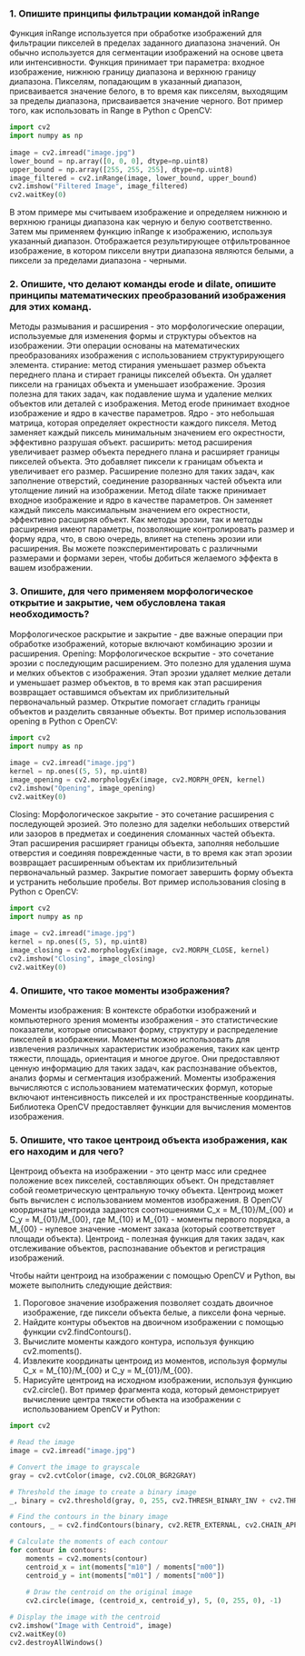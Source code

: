 ### 1. Опишите принципы фильтрации командой inRange
Функция inRange используется при обработке изображений для фильтрации пикселей в пределах заданного диапазона значений. Он обычно используется для сегментации изображений на основе цвета или интенсивности. Функция принимает три параметра: входное изображение, нижнюю границу диапазона и верхнюю границу диапазона. Пикселям, попадающим в указанный диапазон, присваивается значение белого, в то время как пикселям, выходящим за пределы диапазона, присваивается значение черного. Вот пример того, как использовать in Range в Python с OpenCV:

```python
import cv2
import numpy as np
   
image = cv2.imread("image.jpg")
lower_bound = np.array([0, 0, 0], dtype=np.uint8)
upper_bound = np.array([255, 255, 255], dtype=np.uint8)
image_filtered = cv2.inRange(image, lower_bound, upper_bound)
cv2.imshow("Filtered Image", image_filtered)
cv2.waitKey(0)
```


В этом примере мы считываем изображение и определяем нижнюю и верхнюю границы диапазона как черную и белую соответственно. Затем мы применяем функцию inRange к изображению, используя указанный диапазон. Отображается результирующее отфильтрованное изображение, в котором пиксели внутри диапазона являются белыми, а пиксели за пределами диапазона - черными.

### 2. Опишите, что делают команды erode и dilate, опишите принципы математических преобразований изображения для этих команд.
Методы размывания и расширения - это морфологические операции, используемые для изменения формы и структуры объектов на изображении. Эти операции основаны на математических преобразованиях изображения с использованием структурирующего элемента.
стирание: метод стирания уменьшает размер объекта переднего плана и стирает границы пикселей объекта. Он удаляет пиксели на границах объекта и уменьшает изображение. Эрозия полезна для таких задач, как подавление шума и удаление мелких объектов или деталей с изображения. Метод erode принимает входное изображение и ядро в качестве параметров. Ядро - это небольшая матрица, которая определяет окрестности каждого пикселя. Метод заменяет каждый пиксель минимальным значением его окрестности, эффективно разрушая объект.
расширить: метод расширения увеличивает размер объекта переднего плана и расширяет границы пикселей объекта. Это добавляет пиксели к границам объекта и увеличивает его размер. Расширение полезно для таких задач, как заполнение отверстий, соединение разорванных частей объекта или утолщение линий на изображении. Метод dilate также принимает входное изображение и ядро в качестве параметров. Он заменяет каждый пиксель максимальным значением его окрестности, эффективно расширяя объект.
Как методы эрозии, так и методы расширения имеют параметры, позволяющие контролировать размер и форму ядра, что, в свою очередь, влияет на степень эрозии или расширения. Вы можете поэкспериментировать с различными размерами и формами зерен, чтобы добиться желаемого эффекта в вашем изображении.

### 3. Опишите, для чего применяем морфологическое открытие и закрытие, чем обусловлена такая необходимость?
Морфологическое раскрытие и закрытие - две важные операции при обработке изображений, которые включают комбинацию эрозии и расширения.
Opening: Морфологическое вскрытие - это сочетание эрозии с последующим расширением. Это полезно для удаления шума и мелких объектов с изображения. Этап эрозии удаляет мелкие детали и уменьшает размер объектов, в то время как этап расширения возвращает оставшимся объектам их приблизительный первоначальный размер. Открытие помогает сгладить границы объектов и разделить связанные объекты. Вот пример использования opening в Python с OpenCV:

```python
import cv2
import numpy as np
     
image = cv2.imread("image.jpg")
kernel = np.ones((5, 5), np.uint8)
image_opening = cv2.morphologyEx(image, cv2.MORPH_OPEN, kernel)
cv2.imshow("Opening", image_opening)
cv2.waitKey(0)
```
Closing: Морфологическое закрытие - это сочетание расширения с последующей эрозией. Это полезно для заделки небольших отверстий или зазоров в предметах и соединения сломанных частей объекта. Этап расширения расширяет границы объекта, заполняя небольшие отверстия и соединяя поврежденные части, в то время как этап эрозии возвращает расширенным объектам их приблизительный первоначальный размер. Закрытие помогает завершить форму объекта и устранить небольшие пробелы. Вот пример использования closing в Python с OpenCV:

```python
import cv2
import numpy as np
     
image = cv2.imread("image.jpg")
kernel = np.ones((5, 5), np.uint8)
image_closing = cv2.morphologyEx(image, cv2.MORPH_CLOSE, kernel)
cv2.imshow("Closing", image_closing)
cv2.waitKey(0)
```

### 4. Опишите, что такое моменты изображения?

Моменты изображения: В контексте обработки изображений и компьютерного зрения моменты изображения - это статистические показатели, которые описывают форму, структуру и распределение пикселей в изображении. Моменты можно использовать для извлечения различных характеристик изображения, таких как центр тяжести, площадь, ориентация и многое другое. Они предоставляют ценную информацию для таких задач, как распознавание объектов, анализ формы и сегментация изображений. Моменты изображения вычисляются с использованием математических формул, которые включают интенсивность пикселей и их пространственные координаты. Библиотека OpenCV предоставляет функции для вычисления моментов изображения.

### 5. Опишите, что такое центроид объекта изображения, как его находим и для чего?

Центроид объекта на изображении - это центр масс или среднее положение всех пикселей, составляющих объект. Он представляет собой геометрическую центральную точку объекта. Центроид может быть вычислен с использованием моментов изображения. В OpenCV координаты центроида задаются соотношениями C_x = M_{10}/M_{00} и C_y = M_{01}/M_{00}, где M_{10} и M_{01} - моменты первого порядка, а M_{00} - нулевое значение -момент заказа (который соответствует площади объекта). Центроид - полезная функция для таких задач, как отслеживание объектов, распознавание объектов и регистрация изображений.

Чтобы найти центроид на изображении с помощью OpenCV и Python, вы можете выполнить следующие действия:

1. Пороговое значение изображения позволяет создать двоичное изображение, где пиксели объекта белые, а пиксели фона черные.
2. Найдите контуры объектов на двоичном изображении с помощью функции cv2.findContours().
3. Вычислите моменты каждого контура, используя функцию cv2.moments().
4. Извлеките координаты центроид из моментов, используя формулы C_x = M_{10}/M_{00} и C_y = M_{01}/M_{00}.
5. Нарисуйте центроид на исходном изображении, используя функцию cv2.circle().
Вот пример фрагмента кода, который демонстрирует вычисление центра тяжести объекта на изображении с использованием OpenCV и Python:

```python
import cv2

# Read the image
image = cv2.imread("image.jpg")

# Convert the image to grayscale
gray = cv2.cvtColor(image, cv2.COLOR_BGR2GRAY)

# Threshold the image to create a binary image
_, binary = cv2.threshold(gray, 0, 255, cv2.THRESH_BINARY_INV + cv2.THRESH_OTSU)

# Find the contours in the binary image
contours, _ = cv2.findContours(binary, cv2.RETR_EXTERNAL, cv2.CHAIN_APPROX_SIMPLE)

# Calculate the moments of each contour
for contour in contours:
    moments = cv2.moments(contour)
    centroid_x = int(moments["m10"] / moments["m00"])
    centroid_y = int(moments["m01"] / moments["m00"])
    
    # Draw the centroid on the original image
    cv2.circle(image, (centroid_x, centroid_y), 5, (0, 255, 0), -1)

# Display the image with the centroid
cv2.imshow("Image with Centroid", image)
cv2.waitKey(0)
cv2.destroyAllWindows()
```